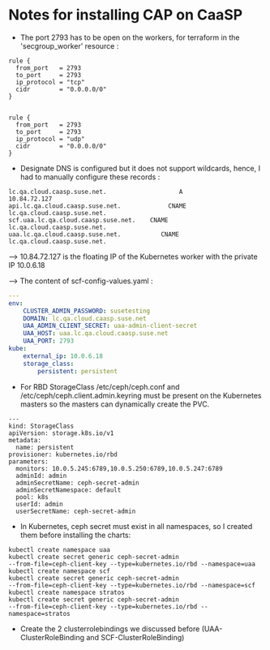 # Notes for installing CAP on CaaSP

* The port 2793 has to be open on the workers, for terraform in the
'secgroup_worker' resource :

```
rule {
  from_port   = 2793
  to_port     = 2793
  ip_protocol = "tcp"
  cidr        = "0.0.0.0/0"
}


rule {
  from_port   = 2793
  to_port     = 2793
  ip_protocol = "udp"
  cidr        = "0.0.0.0/0"
}
```

* Designate DNS is configured but it does not support wildcards, hence,
I had to manually
configure these records :

```
lc.qa.cloud.caasp.suse.net.                    A               10.84.72.127
api.lc.qa.cloud.caasp.suse.net.             CNAME    
lc.qa.cloud.caasp.suse.net.
scf.uaa.lc.qa.cloud.caasp.suse.net.    CNAME     lc.qa.cloud.caasp.suse.net.
uaa.lc.qa.cloud.caasp.suse.net.           CNAME    
lc.qa.cloud.caasp.suse.net.
```

--> 10.84.72.127 is the floating IP of the Kubernetes worker with the
private IP 10.0.6.18

--> The content of scf-config-values.yaml :

```yaml
---
env:
    CLUSTER_ADMIN_PASSWORD: susetesting
    DOMAIN: lc.qa.cloud.caasp.suse.net
    UAA_ADMIN_CLIENT_SECRET: uaa-admin-client-secret
    UAA_HOST: uaa.lc.qa.cloud.caasp.suse.net
    UAA_PORT: 2793
kube:
    external_ip: 10.0.6.18
    storage_class:
        persistent: persistent
```

* For RBD StorageClass /etc/ceph/ceph.conf and
/etc/ceph/ceph.client.admin.keyring
must be present on the Kubernetes masters so the masters can dynamically
create the PVC.

```
---
kind: StorageClass
apiVersion: storage.k8s.io/v1
metadata:
  name: persistent
provisioner: kubernetes.io/rbd
parameters:
  monitors: 10.0.5.245:6789,10.0.5.250:6789,10.0.5.247:6789
  adminId: admin
  adminSecretName: ceph-secret-admin
  adminSecretNamespace: default
  pool: k8s
  userId: admin
  userSecretName: ceph-secret-admin
```

* In Kubernetes, ceph secret must exist in all namespaces, so I created
them before installing the charts:

```
kubectl create namespace uaa
kubectl create secret generic ceph-secret-admin
--from-file=ceph-client-key --type=kubernetes.io/rbd --namespace=uaa
kubectl create namespace scf
kubectl create secret generic ceph-secret-admin
--from-file=ceph-client-key --type=kubernetes.io/rbd --namespace=scf
kubectl create namespace stratos
kubectl create secret generic ceph-secret-admin
--from-file=ceph-client-key --type=kubernetes.io/rbd --namespace=stratos
```

* Create the 2 clusterrolebindings we discussed before
(UAA-ClusterRoleBinding and SCF-ClusterRoleBinding)
